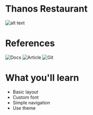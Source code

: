 # Thanos Restaurant

![alt text](https://camo.githubusercontent.com/0b937023423f25a0481b6a7e9b553978f445fcbdcdd5185fb21a01638c938647/68747470733a2f2f63646e2e6472696262626c652e636f6d2f75736572732f313235333532342f73637265656e73686f74732f363535373837322f5f5f5f5f5f5f5f32782e6a7067)

# References
![Docs](https://developer.android.com/jetpack/compose/navigation#kts)
![Article](https://vtsen.hashnode.dev/simple-jetpack-compose-navigation-example)
![Git](https://github.com/vinchamp77/Demo_SimpleNavigationCompose)

# What you'll learn

- Basic layout
- Custom font
- Simple navigation
- Use theme